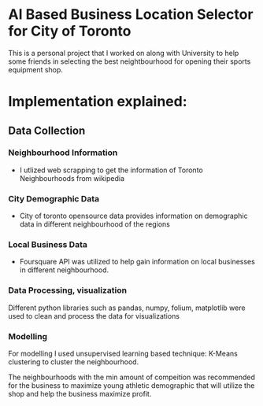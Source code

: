 # AI Based Business Location Selector for City of Toronto

This is a personal project that I worked on along with University to help some friends in selecting the best neightbourhood for opening their sports equipment shop.

# Implementation explained:
## Data Collection

### Neighbourhood Information
- I utlized web scrapping to get the information of Toronto Neighbourhoods from wikipedia

### City Demographic Data
- City of toronto opensource data provides information on demographic data in different neighbourhood of the regions

### Local Business Data

- Foursquare API was utilized to help gain information on local businesses in different neighbourhood.

### Data Processing, visualization

Different python libraries such as pandas, numpy, folium, matplotlib were used to clean and process the data for visualizations

### Modelling

For modelling I used unsupervised learning based technique: K-Means clustering to cluster the neighbourhood.

The neighbourhoods with the min amount of compeition was recommended for the business to maximize young athletic demographic that will utilize the shop and help the business maximize profit.
